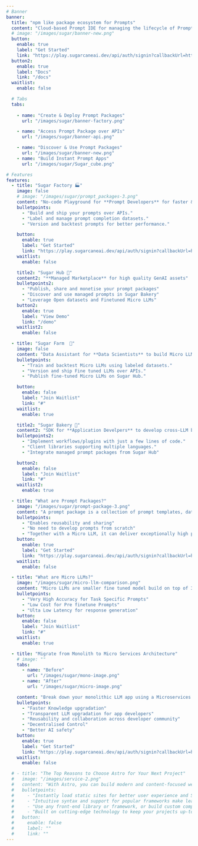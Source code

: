 ```yaml
---
# Banner
banner:
  title: "npm like package ecosystem for Prompts"
  content: "Cloud-based Prompt IDE for managing the lifecycle of Prompts, deploying Prompts as Packages, and creating instant Apps powered by self-trained Micro LLMs"
  # image: "/images/sugar/banner-new.png"
  button:
    enable: true
    label: "Get Started"
    link: "https://play.sugarcaneai.dev/api/auth/signin?callbackUrl=https%3A%2F%2Fplay.sugarcaneai.dev%2F"
  button2:
    enable: true
    label: "Docs"
    link: "/docs"
  waitlist:
    enable: false

  # Tabs
  tabs:
    
    - name: "Create & Deploy Prompt Packages"
      url: "/images/sugar/banner-factory.png"

    - name: "Access Prompt Package over APIs"
      url: "/images/sugar/banner-api.png"

    - name: "Discover & Use Prompt Packages"
      url: "/images/sugar/banner-new.png"
    - name: "Build Instant Prompt Apps"
      url: "/images/sugar/Sugar_cube.png"

# Features
features:
  - title: "Sugar Factory 🏭"
    image: false
    # image: "/images/sugar/prompt_packages-3.png"
    content: "No-code Playground for **Prompt Developers** for faster & efficient prompt engineering"
    bulletpoints:
      - "Build and ship your prompts over APIs."
      - "Label and manage prompt completion datasets."
      - "Version and backtest prompts for better performance."

    button:
      enable: true
      label: "Get Started"
      link: "https://play.sugarcaneai.dev/api/auth/signin?callbackUrl=https%3A%2F%2Fplay.sugarcaneai.dev%2F"
    waitlist:
      enable: false

    title2: "Sugar Hub 🛒"
    content2: "**Managed Marketplace** for high quality GenAI assets"
    bulletpoints2:
      - "Publish, share and monetise your prompt packages"
      - "Discover and use managed prompts in Sugar Bakery"
      - "Leverage Open datasets and Finetuned Micro LLMs"
    button2:
      enable: true
      label: "View Demo"
      link: "/demo"
    waitlist2:
      enable: false

  - title: "Sugar Farm  🚜"
    image: false
    content: "Data Assistant for **Data Scientists** to build Micro LLMs"
    bulletpoints:
      - "Train and backtest Micro LLMs using labeled datasets."
      - "Version and ship Fine tuned LLMs over APIs."
      - "Publish fine-tuned Micro LLMs on Sugar Hub."

    button:
      enable: false
      label: "Join Waitlist"
      link: "#"
    waitlist:
      enable: true

    title2: "Sugar Bakery 🍞"
    content2: "SDK for **Application Develpers** to develop cross-LLM business logic applications"
    bulletpoints2:
      - "Implement workflows/plugins with just a few lines of code."
      - "Client libraries supporting multiple languages."
      - "Integrate managed prompt packages from Sugar Hub"

    button2:
      enable: false
      label: "Join Waitlist"
      link: "#"
    waitlist2:
      enable: true

  - title: "What are Prompt Packages?"
    image: "/images/sugar/prompt-package-3.png"
    content: "A prompt package is a collection of prompt templates, dataset, and LLM configuration that can be distributed as a unit of reusable prompt or functionality in the LLM ecosystem. A prompt template is tied to a specific LLM config for high accuracy"
    bulletpoints:
      - "Enables reusability and sharing"
      - "No need to develop prompts from scratch"
      - "Together with a Micro LLM, it can deliver exceptionally high performance."
    button:
      enable: true
      label: "Get Started"
      link: "https://play.sugarcaneai.dev/api/auth/signin?callbackUrl=https%3A%2F%2Fplay.sugarcaneai.dev%2F"
    waitlist:
      enable: false

  - title: "What are Micro LLMs?"
    image: "/images/sugar/micro-llm-comparison.png"
    content: "Micro LLMs are smaller fine tuned model build on top of 3b/7b parameters and trained for task specific prompts, which can be used to automate workflows/plugins to ensure their reliability and accuracy"
    bulletpoints:
      - "Very High Accuracy for Task Specific Prompts"
      - "Low Cost for Pre finetune Prompts"
      - "Ulta Low Latency for response generation"
    button:
      enable: false
      label: "Join Waitlist"
      link: "#"
    waitlist:
      enable: true

  - title: "Migrate from Monolith to Micro Services Architecture"
    # image: ""
    tabs:
      - name: "Before"
        url: "/images/sugar/mono-image.png"
      - name: "After"
        url: "/images/sugar/micro-image.png"

    content: "Break down your monolithic LLM app using a Microservices approach into Prompt Packages and Micro LLMs to achieve a clear separation of concerns among app developers, prompt developers, and data scientists."
    bulletpoints:
      - "Faster Knowledge upgradation"
      - "Transparent LLM upgradation for app developers"
      - "Reusability and collaboration across developer community"
      - "Decentralised Control"
      - "Better AI safety"
    button:
      enable: true
      label: "Get Started"
      link: "https://play.sugarcaneai.dev/api/auth/signin?callbackUrl=https%3A%2F%2Fplay.sugarcaneai.dev%2F"
    waitlist:
      enable: false

  # - title: "The Top Reasons to Choose Astro for Your Next Project"
  #   image: "/images/service-2.png"
  #   content: "With Astro, you can build modern and content-focused websites without sacrificing performance or ease of use."
  #   bulletpoints:
  #     - "Instantly load static sites for better user experience and SEO."
  #     - "Intuitive syntax and support for popular frameworks make learning and using Astro a breeze."
  #     - "Use any front-end library or framework, or build custom components, for any project size."
  #     - "Built on cutting-edge technology to keep your projects up-to-date with the latest web standards."
  #   button:
  #     enable: false
  #     label: ""
  #     link: ""
---
```

